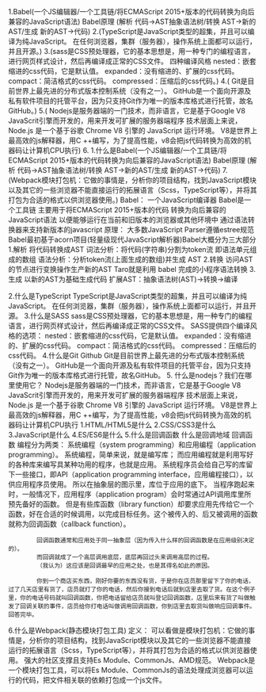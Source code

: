 1.Babel(一个JS编辑器/一个工具链/将ECMAScript 2015+版本的代码转换为向后兼容的JavaScript语法)
Babel原理
(解析 代码->AST抽象语法树/转换 AST->新的AST/生成 新的AST->代码)
2.(TypeScript是JavaScript类型的超集，并且可以编译为纯JavaScript。
在任何浏览器，集群（服务器），操作系统上面都可以运行，并且开源。)
3.(sass是CSS预处理器，它的基本思想是，用一种专门的编程语言，进行网页样式设计，然后再编译成正常的CSS文件。
四种编译风格 nested：嵌套缩进的css代码，它是默认值。
            expanded：没有缩进的、扩展的css代码。
            compact：简洁格式的css代码。
            compressed：压缩后的css代码。)
4.( Git是目前世界上最先进的分布式版本控制系统（没有之一）。
    GitHub是一个面向开源及私有软件项目的托管平台，因为只支持Git作为唯一的版本库格式进行托管，故名GitHub。)
5.( Nodejs是服务器端的一门技术，而非语言，它是基于Google V8 JavaScrit引擎而开发的，用来开发可扩展的服务器端程序
    技术层面上来说，Node.js 是一个基于谷歌 Chrome V8 引擎的 JavaScript 运行环境。 V8是世界上最高效的js解释器，用C ++编写，为了提高性能，v8会把js代码转换为高效的机器码让计算机CPU执行)
6.
1.什么是Babel(一个JS编辑器/一个工具链/将ECMAScript 2015+版本的代码转换为向后兼容的JavaScript语法)
Babel原理
(解析 代码->AST抽象语法树/转换 AST->新的AST/生成 新的AST->代码)
7.(Webpack模块打包机：它做的事情是，分析你的项目结构，找到JavaScript模块以及其它的一些浏览器不能直接运行的拓展语言（Scss，TypeScript等），并将其打包为合适的格式以供浏览器使用。)
    Babel：
        一个JavaScript编译器
        Babel是一个工具链 
        主要用于将ECMAScript 2015+版本的代码
        转换为向后兼容的JavaScript语法
        以便能够运行在当前和旧版本的浏览器或其他环境中
        通过语法转换器来支持新版本的javascript
    原理：
        大多数JavaScript Parser遵循estree规范 Babel最初基于acorn项目(轻量级现代JavaScript解析器)Babel大概分为三大部分
            1.解析 将代码转换成AST
                词法分析：将代码(字符串)分割为token流 即语法单元组成的数组
                语法分析：分析token流(上面生成的数组)并生成 AST
            2.转换 访问AST的节点进行变换操作生产新的AST
                Taro就是利用 babel 完成的小程序语法转换
            3.生成 以新的AST为基础生成代码
    扩展AST：抽象语法树(AST)->转换->编译

2.什么是TypeScript
    TypeScript是JavaScript类型的超集，并且可以编译为纯JavaScript。
    在任何浏览器，集群（服务器），操作系统上面都可以运行，并且开源。
3.什么是SASS
    sass是CSS预处理器，它的基本思想是，用一种专门的编程语言，进行网页样式设计，然后再编译成正常的CSS文件。
    SASS提供四个编译风格的选项：
        nested：嵌套缩进的css代码，它是默认值。
        expanded：没有缩进的、扩展的css代码。
        compact：简洁格式的css代码。
        compressed：压缩后的css代码。
4.什么是Git Github
    Git是目前世界上最先进的分布式版本控制系统（没有之一）。
    GitHub是一个面向开源及私有软件项目的托管平台，因为只支持Git作为唯一的版本库格式进行托管，故名GitHub。
5. 什么是nodejs？我们在哪里使用它？
    Nodejs是服务器端的一门技术，而非语言，它是基于Google V8 JavaScrit引擎而开发的，用来开发可扩展的服务器端程序
    技术层面上来说，Node.js 是一个基于谷歌 Chrome V8 引擎的 JavaScript 运行环境。 V8是世界上最高效的js解释器，用C ++编写，为了提高性能，v8会把js代码转换为高效的机器码让计算机CPU执行
1.HTML/HTML5是什么
2.CSS/CSS3是什么
3.JavaScript是什么
4.ES/ES6是什么
5.什么是回调函数 什么是回调地域
    回调函数
        编程分为两类：
            系统编程（system programming）和应用编程（application programming）。
            系统编程，简单来说，就是编写库；
            而应用编程就是利用写好的各种库来编写具某种功用的程序，也就是应用。
            系统程序员会给自己写的库留下一些接口，即API（application programming interface，应用编程接口），以供应用程序员使用。
            所以在抽象层的图示里，库位于应用的底下。
            当程序跑起来时，一般情况下，应用程序（application program）会时常通过API调用库里所预先备好的函数。
            但是有些库函数（library function）却要求应用先传给它一个函数，好在合适的时候调用，以完成目标任务。这个被传入的、后又被调用的函数就称为回调函数（callback function）。

            回调函数通常和应用处于同一抽象层（因为传入什么样的回调函数是在应用级别决定的）。
            而回调就成了一个高层调用底层，底层再回过头来调用高层的过程。
            （我认为）这应该是回调最早的应用之处，也是其得名如此的原因。

            你到一个商店买东西，刚好你要的东西没有货，于是你在店员那里留下了你的电话，过了几天店里有货了，店员就打了你的电话，然后你接到电话后就到店里去取了货。在这个例子里，你的电话号码就叫回调函数，你把电话留给店员就叫登记回调函数，店里后来有货了叫做触发了回调关联的事件，店员给你打电话叫做调用回调函数，你到店里去取货叫做响应回调事件。回答完毕。
6.什么是Webpack(静态模块打包工具)
    定义：
        可以看做是模块打包机：它做的事情是，分析你的项目结构，找到JavaScript模块以及其它的一些浏览器不能直接运行的拓展语言（Scss，TypeScript等），并将其打包为合适的格式以供浏览器使用。
        强大的社区支撑且支持Es Module、CommonJs、AMD规范。
        Webpack是一个模块打包工具，可以将Es Module、CommonJs的语法处理成浏览器可以运行的代码，把文件相关联的依赖打包成一个js文件。







